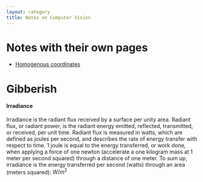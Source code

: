 ```yaml
---
layout: category
title: Notes on Computer Vision
---
```


# Notes with their own pages
- [Homogenous coordinates](homogenous-coordinates.html)

# Gibberish

#### Irradiance
Irradiance is the radiant flux received by a surface per unity area. Radiant flux, or radiant power, is the radiant energy emitted, reflected, transmitted, or received, per unit time. Radiant flux is measured in watts, which are defined as joules per second, and describes the rate of energy transfer with respect to time. 1 joule is equal to the energy transferred, or work done, when applying a force of one newton (accelerate a one kilogram mass at 1 meter per second squared) through a distance of one meter. To sum up, irradiance is the energy transferred per second (watts) through an area (meters squared): $W/m^2$